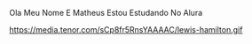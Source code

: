 Ola Meu Nome E Matheus
Estou Estudando No Alura

https://media.tenor.com/sCp8fr5RnsYAAAAC/lewis-hamilton.gif
